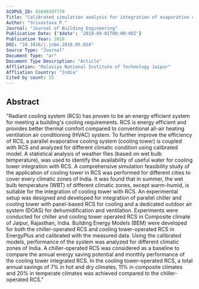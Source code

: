 ```yaml
---
SCOPUS_ID: 85049307770
Title: "Calibrated simulation analysis for integration of evaporative cooling and radiant cooling system for different Indian climatic zones"
Author: "Srivastava P."
Journal: "Journal of Building Engineering"
Publication Date: {'$date': '2018-09-01T00:00:00Z'}
Publication Year: 2018
DOI: "10.1016/j.jobe.2018.05.024"
Source Type: "Journal"
Document Type: "ar"
Document Type Description: "Article"
Affliation: "Malaviya National Institute of Technology Jaipur"
Affliation Country: "India"
Cited by count: 25
---
```


## Abstract
"Radiant cooling system (RCS) has proven to be an energy efficient system for meeting a building's cooling requirements. RCS is energy efficient and provides better thermal comfort compared to conventional all-air heating ventilation air conditioning (HVAC) system. To further improve the efficiency of RCS, a parallel evaporative cooling system (cooling tower) is coupled with RCS and analyzed for different climatic condition using calibrated model. A statistical analysis of weather files (based on wet bulb temperature), was used to identify the availability of useful water for cooling tower integration with RCS. A comprehensive simulation feasibility study of the application of cooling tower in RCS was performed for different cities to cover every climatic zones of India. It was found that in summer, the wet bulb temperature (WBT) of different climatic zones, except warm-humid, is suitable for the integration of cooling tower with RCS. An experimental setup was designed and developed for integration of parallel chiller and cooling tower with panel-based RCS for cooling and a dedicated outdoor air system (DOAS) for dehumidification and ventilation. Experiments were conducted for chiller and cooling tower operated RCS in Composite climate of Jaipur, Rajasthan, India. Building Energy Models (BEM) were developed for both the chiller-operated RCS and cooling tower-operated RCS in EnergyPlus and calibrated with the measured data. Using the calibrated models, performance of the system was analyzed for different climatic zones of India. A chiller-operated RCS was considered as a baseline to compare the annual energy saving potential and monthly performance of the cooling tower integrated RCS. In the cooling tower–operated RCS, a total annual savings of 7% in hot and dry climates, 11% in composite climates and 20% in temperate climates was achieved compared to the chiller-operated RCS."

